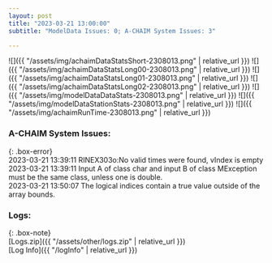 ```yaml
---
layout: post
title: "2023-03-21 13:00:00"
subtitle: "ModelData Issues: 0; A-CHAIM System Issues: 3"

---
```


![]({{ "/assets/img/achaimDataStatsShort-2308013.png" | relative_url }})
![]({{ "/assets/img/achaimDataStatsLong00-2308013.png" | relative_url }})
![]({{ "/assets/img/achaimDataStatsLong01-2308013.png" | relative_url }})
![]({{ "/assets/img/achaimDataStatsLong02-2308013.png" | relative_url }})
![]({{ "/assets/img/modelDataDataStats-2308013.png" | relative_url }})
![]({{ "/assets/img/modelDataStationStats-2308013.png" | relative_url }})
![]({{ "/assets/img/achaimRunTime-2308013.png" | relative_url }})



### A-CHAIM System Issues:  
  
{: .box-error}  
2023-03-21 13:39:11 RINEX303o:No valid times were found, vIndex is empty  
2023-03-21 13:39:11 Input A of class char and input B of class MException must be the same class, unless one is double.  
2023-03-21 13:50:07 The logical indices contain a true value outside of the array bounds.  

### Logs:  
  
{: .box-note}  
[Logs.zip]({{ "/assets/other/logs.zip" | relative_url }})  
[Log Info]({{ "/logInfo" | relative_url }})  
